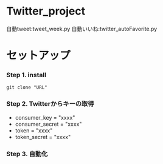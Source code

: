 # Twitter_project

自動tweet:tweet_week.py
自動いいね:twitter_autoFavorite.py

# セットアップ


### Step 1. install

```
git clone "URL"
```

### Step 2. Twitterからキーの取得

- consumer_key = "xxxx"
- consumer_secret = "xxxx"
- token = "xxxx"
- token_secret = "xxxx"

### Step 3. 自動化